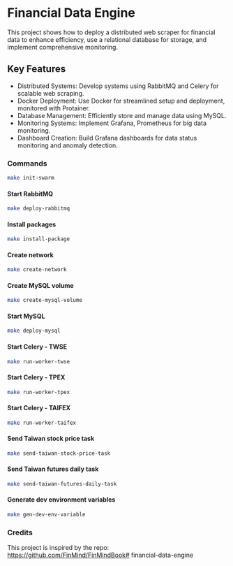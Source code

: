 # Financial Data Engine

This project shows how to deploy a distributed web scraper for financial data to enhance efficiency, use a relational database for storage, and implement comprehensive monitoring.

## Key Features
- Distributed Systems: Develop systems using RabbitMQ and Celery for scalable web scraping. 
- Docker Deployment: Use Docker for streamlined setup and deployment, monitored with Protainer.
- Database Management: Efficiently store and manage data using MySQL.
- Monitoring Systems: Implement Grafana, Prometheus for big data monitoring.
- Dashboard Creation: Build Grafana dashboards for data status monitoring and anomaly detection.


### Commands

```sh
make init-swarm
```
#### Start RabbitMQ
```sh
make deploy-rabbitmq
```

#### Install packages
```sh
make install-package
```

#### Create network
```sh
make create-network
```

#### Create MySQL volume
```sh
make create-mysql-volume
```

#### Start MySQL
```sh
make deploy-mysql
```

#### Start Celery - TWSE
```sh
make run-worker-twse
```

#### Start Celery - TPEX
```sh
make run-worker-tpex
```

#### Start Celery - TAIFEX
```sh
make run-worker-taifex
```

#### Send Taiwan stock price task
```sh
make send-taiwan-stock-price-task
```

#### Send Taiwan futures daily task
```sh
make send-taiwan-futures-daily-task
```

#### Generate dev environment variables
```sh
make gen-dev-env-variable
```


### Credits
This project is inspired by the repo: https://github.com/FinMind/FinMindBook# financial-data-engine
